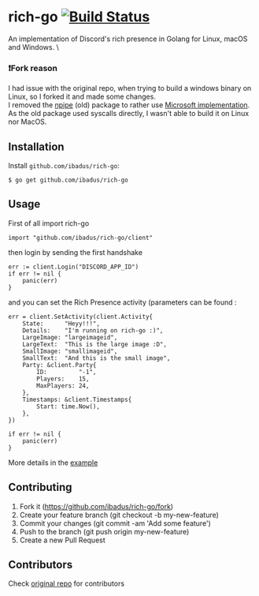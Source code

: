 # rich-go [![Build Status](https://travis-ci.org/ibadus/rich-go.svg?branch=master)](https://travis-ci.org/ibadus/rich-go)

An implementation of Discord's rich presence in Golang for Linux, macOS and Windows.
\
### ❗Fork reason
I had issue with the original repo, when trying to build a windows binary on Linux, so I forked it and made some changes. 
\
I removed the [npipe](https://github.com/natefinch/npipe/tree/v2) (old) package to rather use [Microsoft implementation](https://github.com/microsoft/go-winio).
As the old package used syscalls directly, I wasn't able to build it on Linux nor MacOS.

## Installation

Install `github.com/ibadus/rich-go`:

```
$ go get github.com/ibadus/rich-go
```

## Usage

First of all import rich-go
```golang
import "github.com/ibadus/rich-go/client"
```

then login by sending the first handshake
```golang
err := client.Login("DISCORD_APP_ID")
if err != nil {
	panic(err)
}
```

and you can set the Rich Presence activity (parameters can be found :
```golang
err = client.SetActivity(client.Activity{
	State:      "Heyy!!!",
	Details:    "I'm running on rich-go :)",
	LargeImage: "largeimageid",
	LargeText:  "This is the large image :D",
	SmallImage: "smallimageid",
	SmallText:  "And this is the small image",
	Party: &client.Party{
		ID:         "-1",
		Players:    15,
		MaxPlayers: 24,
	},
	Timestamps: &client.Timestamps{
		Start: time.Now(),
	},
})

if err != nil {
	panic(err)
}
```

More details in the [example](https://github.com/ananagame/rich-go/blob/master/example/main.go)

## Contributing

1. Fork it (https://github.com/ibadus/rich-go/fork)
2. Create your feature branch (git checkout -b my-new-feature)
3. Commit your changes (git commit -am 'Add some feature')
4. Push to the branch (git push origin my-new-feature)
5. Create a new Pull Request

## Contributors

Check [original repo](https://github.com/hugolgst/rich-go) for contributors
